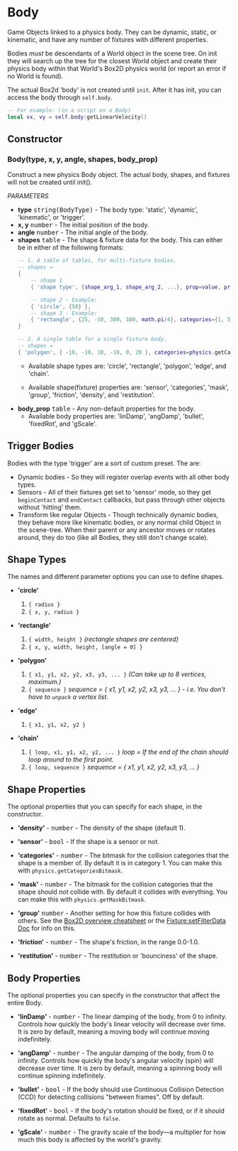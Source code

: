 Body
====

Game Objects linked to a physics body. They can be dynamic, static, or kinematic, and have any number of fixtures with different properties.

Bodies _must_ be descendants of a World object in the scene tree. On init they will search up the tree for the closest World object and create their physics body within that World's Box2D physics world (or report an error if no World is found).

The actual Box2d 'body' is not created until `init`. After it has init, you can access the body through `self.body`.

```lua
-- For example: (in a script on a Body)
local vx, vy = self.body:getLinearVelocity()
```

Constructor
-----------

### Body(type, x, y, angle, shapes, body_prop)
Construct a new physics Body object. The actual body, shapes, and fixtures will not be created until init().

_PARAMETERS_
* __type__ <kbd>string(BodyType)</kbd> - The body type: 'static', 'dynamic', 'kinematic', or 'trigger'.
* __x, y__ <kbd>number</kbd> - The initial position of the body.
* __angle__ <kbd>number</kbd> - The initial angle of the body.
* __shapes__ <kbd>table</kbd> - The shape & fixture data for the body. This can either be in either of the following formats:
 	```lua
	-- 1. A table of tables, for multi-fixture bodies.
	-- shapes =
	{
		-- shape 1
		{ 'shape type', {shape_arg_1, shape_arg_2, ...}, prop=value, prop2=value2, ... },

		-- shape 2 - Example:
		{ 'circle', {50} },
		-- shape 3 - Example:
		{ 'rectangle', {25, -10, 300, 100, math.pi/4}, categories={1, 5, 6, 7}, mask={3}, density=5}
	}

	-- 2. A single table for a single fixture body.
	-- shapes =
	{ 'polygon', { -10, -10, 10, -10, 0, 20 }, categories=physics.getCategoriesBitmask('enemies') }
	```
	* Available shape types are: 'circle', 'rectangle', 'polygon', 'edge', and 'chain'.

	* Available shape(fixture) properties are: 'sensor', 'categories', 'mask', 'group', 'friction', 'density', and 'restitution'.
* __body_prop__ <kbd>table</kbd> - Any non-default properties for the body.
	* Available body properties are: 'linDamp', 'angDamp', 'bullet', 'fixedRot', and 'gScale'.

Trigger Bodies
--------------

Bodies with the type 'trigger' are a sort of custom preset. The are:

* Dynamic bodies - So they will register overlap events with all other body types.
* Sensors - All of their fixtures get set to 'sensor' mode, so they get `beginContact` and `endContact` callbacks, but pass through other objects without 'hitting' them.
* Transform like regular Objects - Though technically dynamic bodies, they behave more like kinematic bodies, or any normal child Object in the scene-tree. When their parent or any ancestor moves or rotates around, they do too (like all Bodies, they still don't change scale).

Shape Types
-----------
The names and different parameter options you can use to define shapes.

* __'circle'__
	1. `{ radius }`
	2. `{ x, y, radius }`

* __'rectangle'__
	1. `{ width, height }` _(rectangle shapes are centered)_
	2. `{ x, y, width, height, [angle = 0] }`

* __'polygon'__
	1. `{ x1, y1, x2, y2, x3, y3, ... }` _(Can take up to 8 vertices, maximum.)_
	2. `{ sequence }` _sequence = { x1, y1, x2, y2, x3, y3, ... } - i.e. You don't have to `unpack` a vertex list._

* __'edge'__
	1. `{ x1, y1, x2, y2 }`

* __'chain'__
	1. `{ loop, x1, y1, x2, y2, ... }` _loop = If the end of the chain should loop around to the first point._
	2. `{ loop, sequence }` _sequence = { x1, y1, x2, y2, x3, y3, ... }_

Shape Properties
----------------
The optional properties that you can specify for each shape, in the constructor.

* __'density'__ - <kbd>number</kbd> - The density of the shape (default 1).

* __'sensor'__ - <kbd>bool</kbd> - If the shape is a sensor or not.

* __'categories'__ - <kbd>number</kbd> - The bitmask for the collision categories that the shape is a member of. By default it is in category 1. You can make this with `physics.getCategoriesBitmask`.

* __'mask'__ - <kbd>number</kbd> - The bitmask for the collision categories that the shape should _not_ collide with. By default it collides with everything. You can make this with `physics.getMaskBitmask`.

* __'group'__ <kbd>number</kbd> - Another setting for how this fixture collides with others. See the [Box2D overview cheatsheet](https://love2d.org/w/images/2/29/Box2D_basic_overview.png) or the [Fixture:setFilterData Doc](https://love2d.org/wiki/Fixture:setFilterData) for info on this.

* __'friction'__ - <kbd>number</kbd> - The shape's friction, in the range 0.0-1.0.

* __'restitution'__ - <kbd>number</kbd> - The restitution or 'bounciness' of the shape.

Body Properties
---------------
The optional properties you can specify in the constructor that affect the entire Body.

* __'linDamp'__ - <kbd>number</kbd> - The linear damping of the body, from 0 to infinity. Controls how quickly the body's linear velocity will decrease over time. It is zero by default, meaning a moving body will continue moving indefinitely.

* __'angDamp'__ - <kbd>number</kbd> - The angular damping of the body, from 0 to infinity. Controls how quickly the body's angular velocity (spin) will decrease over time. It is zero by default, meaning a spinning body will continue spinning indefinitely.

* __'bullet'__ - <kbd>bool</kbd> - If the body should use Continuous Collision Detection (CCD) for detecting collisions "between frames". Off by default.

* __'fixedRot'__ - <kbd>bool</kbd> - If the body's rotation should be fixed, or if it should rotate as normal. Defaults to `false`.

* __'gScale'__ - <kbd>number</kbd> - The gravity scale of the body—a multiplier for how much this body is affected by the world's gravity.
